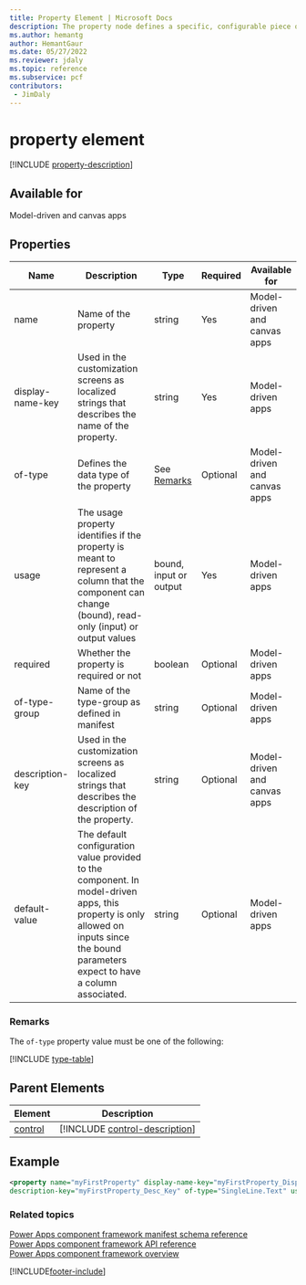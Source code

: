 ```yaml
---
title: Property Element | Microsoft Docs
description: The property node defines a specific, configurable piece of data that the component expects from the Microsoft Dataverse.
ms.author: hemantg
author: HemantGaur
ms.date: 05/27/2022
ms.reviewer: jdaly
ms.topic: reference
ms.subservice: pcf
contributors:
 - JimDaly
---
```


# property element

[!INCLUDE [property-description](includes/property-description.md)]

## Available for

Model-driven and canvas apps

## Properties

|Name |Description |Type |Required | Available for|
|------|------|------|-------|------------|
|name |Name of the property |string |Yes |Model-driven and canvas apps|
|display-name-key |Used in the customization screens as localized strings that describes the name of the property. |string |Yes |Model-driven apps|
|of-type| Defines the data type of the property| See [Remarks](#remarks)|Optional|Model-driven and canvas apps|
|usage |The usage property identifies if the property is meant to represent a column that the component can change (bound), read-only (input) or output values|bound, input or output |Yes|Model-driven apps|
|required |Whether the property is required or not |boolean |Optional |Model-driven apps|
|of-type-group |Name of the type-group as defined in manifest| string |Optional |Model-driven apps|
|description-key |Used in the customization screens as localized strings that describes the description of the property. |string |Optional |Model-driven and canvas apps|
|default-value |The default configuration value provided to the component. In model-driven apps, this property is only allowed on inputs since the bound parameters expect to have a column associated. |string |Optional |Model-driven apps|

### Remarks

The `of-type` property value must be one of the following:

[!INCLUDE [type-table](includes/type-table.md)]

## Parent Elements

|Element|Description|
|--|--|
|[control](control.md)|[!INCLUDE [control-description](includes/control-description.md)]|


## Example

```xml
<property name="myFirstProperty" display-name-key="myFirstProperty_Display_Key"
description-key="myFirstProperty_Desc_Key" of-type="SingleLine.Text" usage="bound" required="true" />
```

### Related topics

[Power Apps component framework manifest schema reference](index.md)<br/>
[Power Apps component framework API reference](../reference/index.md)<br/>
[Power Apps component framework overview](../overview.md)


[!INCLUDE[footer-include](../../../includes/footer-banner.md)]
